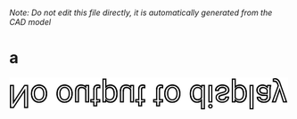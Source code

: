 ###### Note: Do not edit this file directly, it is automatically generated from the CAD model

# a

![](/project.svg)



 

